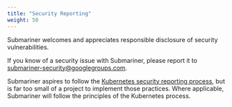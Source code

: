 ```yaml
---
title: "Security Reporting"
weight: 50
---
```


Submariner welcomes and appreciates responsible disclosure of security vulnerabilities.

If you know of a security issue with Submariner, please report it to submariner-security@googlegroups.com.

Submariner aspires to follow the [Kubernetes security reporting process](https://kubernetes.io/docs/reference/issues-security/security/),
but is far too small of a project to implement those practices. Where applicable, Submariner will follow the principles of the Kubernetes
process.
